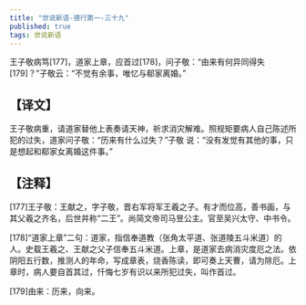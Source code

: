 ```yaml
---
title: "世说新语-德行第一-三十九"
published: true
tags: 世说新语
---
```


王子敬病笃[177]，道家上章，应首过[178]，问子敬：“由来有何异同得失[179]？”子敬云：“不觉有余事，唯忆与郗家离婚。”

## 【译文】

王子敬病重，请道家替他上表奏请天神，祈求消灾解难。照规矩要病人自己陈述所犯的过失，道家问子敬：“历来有什么过失？”子敬
说：“没有发觉有其他的事，只是想起和郗家女离婚这件事。”

## 【注释】

[177]王子敬：王献之，字子敬，晋右军将军王羲之子。有才而位高，善书画，与其父羲之齐名，后世并称“二王”。尚简文帝司马昱公主。官至吴兴太守、中书令。

[178]“道家上章”二句：道家，指信奉道教（张角太平道、张道陵五斗米道）的人。史载王羲之、王献之父子信奉五斗米道。上章，是道家去病消灾度厄之法。依阴阳五行数，推测人的年命，写成章表，烧香陈读，即可奏上天曹，请为除厄。上章时，病人要自首其过，忏悔七岁有识以来所犯过失，叫作首过。

[179]由来：历来，向来。